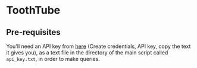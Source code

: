# ToothTube

## Pre-requisites
You'll need an API key from [here](https://console.developers.google.com/apis/credentials) (Create credentials, API key, copy the text it gives you), as a text file in the directory of the main script called `api_key.txt`, in order to make queries.
